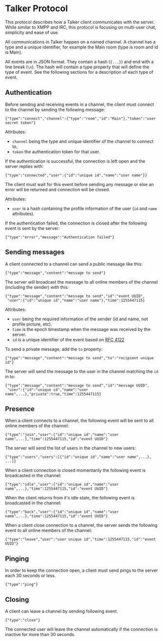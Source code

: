 # Talker Protocol
This protocol describes how a Talker client communicates with the server. While similar to XMPP and IRC, this protocol is focusing on multi-user chat, simplicity and ease of use.

All communications in Talker happen on a named channel. A channel has a type and a unique identifier, for example the Main room (type is room and id is Main).

All events are in JSON format. They contain a hash (`{...}`) and end with a line break (`\n`). The hash will contain a type property that will define the type of event. See the following sections for a description of each type of event.

## Authentication
Before sending and receiving events in a channel, the client must connect to the channel by sending the following message:

    {"type":"connect","channel":{"type":"room","id":"Main"},"token":"user secret token"}

Attributes:

* `channel` being the type and unique identifier of the channel to connect to,
* `token` the authentication token for that user.

If the authentication is successful, the connection is left open and the server replies with:

    {"type":"connected","user":{"id":"unique id","name":"user name"}}

The client must wait for this event before sending any message or else an error will be returned and connection will be closed.

Attributes:

* `user` is a hash containing the profile information of the user (`id` and `name` attributes).

If the authentication failed, the connection is closed after the following event is sent by the server:

    {"type":"error","message":"Authentication failed"}

## Sending messages
A client connected to a channel can send a public message like this:

    {"type":"message","content":"message to send"}

The server will broadcast the message to all online members of the channel (including the sender) with this:

    {"type":"message","content":"message to send","id":"event UUID",
     "user":{"id":"unique id","name":"user name"},"time":1255447115}

Attributes:

* `user` being the required information of the sender (id and name, not profile picture, etc).
* `time` is the epoch timestamp when the message was received by the server.
* `id` is a unique identifier of the event based on [RFC 4122](http://www.ietf.org/rfc/rfc4122.txt)

To send a private message, add the `to` property:

    {"type":"message","content":"message to send","to":"recipient unique id"}

The server will send the message to the user in the channel matching the `id` in to:

    {"type":"message","content":"message to send","id":"message UUID",
     "user":{"id":"unique id","name":"user name",...},"private":true,"time":1255447115}


## Presence
When a client connects to a channel, the following event will be sent to all online members of the channel:

    {"type":"join","user":{"id":"unique id","name":"user name",...},"time":1255447115,"id":"event UUID"}

The server will send the list of users in the channel to new users:

    {"type":"users","users":[{"id":"unique id","name":"user name",...}, ...]}

When a client connection is closed momentarily the following event is broadcasted in the channel:

    {"type":"idle","user":{"id":"unique id","name":"user name",...},"time":1255447115,"id":"event UUID"}

When the client returns from it's idle state, the following event is broadcasted in the channel:

    {"type":"back","user":{"id":"unique id","name":"user name",...},"time":1255447115,"id":"event UUID"}

When a client close connection to a channel, the server sends the following event to all online members of the channel:

    {"type":"leave","user":"user unique id","time":1255447115,"id":"event UUID"}

## Pinging
In order to keep the connection open, a client must send pings to the server each 30 seconds or less.

    {"type":"ping"}

## Closing
A client can leave a channel by sending following event.

    {"type":"close"}

The connected user will leave the channel automatically if the connection is inactive for more than 30 seconds.
